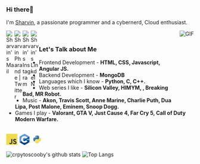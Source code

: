 ### Hi there👋
I'm [Sharvin](https://crpytoscooby.github.io/), a passionate programmer and a cybernerd, Cloud enthusiast.

<img height=200 align="right" alt="GIF" src="https://media4.giphy.com/media/zOvBKUUEERdNm/giphy.gif?cid=ecf05e471625b2dff314394be4e273111df05dae275f7eab&rid=giphy.gif"/>

<a href="mailto:sharvinpharande@gmail.com" target="_blank">
  <img align="left" alt="Sharvin's Mail" width="22px" src="https://cdn.jsdelivr.net/npm/simple-icons@v3/icons/gmail.svg" />
</a>
<a href="https://twitter.com/sharvin_02" target="_blank">
  <img align="left" alt="Sharvin Pharande | Twitter" width="22px" src="https://cdn.jsdelivr.net/npm/simple-icons@v3/icons/twitter.svg" />
 
</a>
<a href="https://www.instagram.com/sharvinpharande/" target="_blank">
  <img align="left" alt="Sharvin's Instagram" width="22px" src="https://cdn.jsdelivr.net/npm/simple-icons@v3/icons/instagram.svg" />
</a>
<a href="https://www.linkedin.com/in/sharvin-pharande-2397901a4/" target="_blank">
  <img align="left" alt="Sharvin's LinkdeIN" width="22px" src="https://cdn.jsdelivr.net/npm/simple-icons@v3/icons/linkedin.svg" />
</a>



<br>

###  Let's Talk about Me
- Frontend Development - **HTML, CSS, Javascript, Angular JS.**
- Backend Development - **MongoDB**
- Languages which I know - **Python, C, C++.**
- Web series I like - **Silicon Valley,  HIMYM,  ,  Breaking Bad,  MR Robot.**
- Music - **Akon,  Travis Scott,  Anne Marine,  Charlie Puth,  Dua Lipa,  Post Malone,  Eminem,  Snoop Dogg.**
- Games I play - **Valorant, GTA V, Just Cause 4, Far Cry 5, Call of Duty Modern Warfare.**
<br>
<code><img height="30" src="https://raw.githubusercontent.com/github/explore/80688e429a7d4ef2fca1e82350fe8e3517d3494d/topics/javascript/javascript.png"></code>
<code><img height="30" src="https://raw.githubusercontent.com/github/explore/80688e429a7d4ef2fca1e82350fe8e3517d3494d/topics/cpp/cpp.png"></code>
<code><img height="30" src="https://raw.githubusercontent.com/github/explore/80688e429a7d4ef2fca1e82350fe8e3517d3494d/topics/python/python.png"></code>



![crpytoscooby's github stats](https://github-readme-stats.vercel.app/api?username=crpytoscooby&hide_border=true&show_icons=true)
![Top Langs](https://github-readme-stats.vercel.app/api/top-langs/?username=crpytoscooby&layout=compact)
